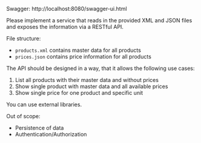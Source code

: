 Swagger:
http://localhost:8080/swagger-ui.html

Please implement a service that reads in the provided XML and JSON files and exposes the information via a RESTful API.

File structure:
- `products.xml` contains master data for all products
- `prices.json` contains price information for all products

The API should be designed in a way, that it allows the following use cases:
1. List all products with their master data and without prices
2. Show single product with master data and all available prices
3. Show single price for one product and specific unit

You can use external libraries.

Out of scope:
- Persistence of data
- Authentication/Authorization
